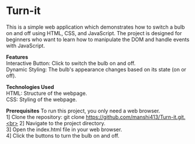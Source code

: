 # Turn-it<br>
This is a simple web application which demonstrates how to switch a bulb on and off using HTML, CSS, and JavaScript. The project is designed for beginners who want to learn how to manipulate the DOM and handle events with JavaScript.

**Features**<br>
Interactive Button: Click to switch the bulb on and off.<br>
Dynamic Styling: The bulb's appearance changes based on its state (on or off).<br>

**Technologies Used**<br>
HTML: Structure of the webpage.<br>
CSS: Styling of the webpage.<br>

**Prerequisites**
To run this project, you only need a web browser.<br>
1] Clone the repository: git clone https://github.com/manshi413/Turn-it.git.<br>
2] Navigate to the project directory.<br>
3] Open the index.html file in your web browser.<br>
4] Click the buttons to turn the bulb on and off.
